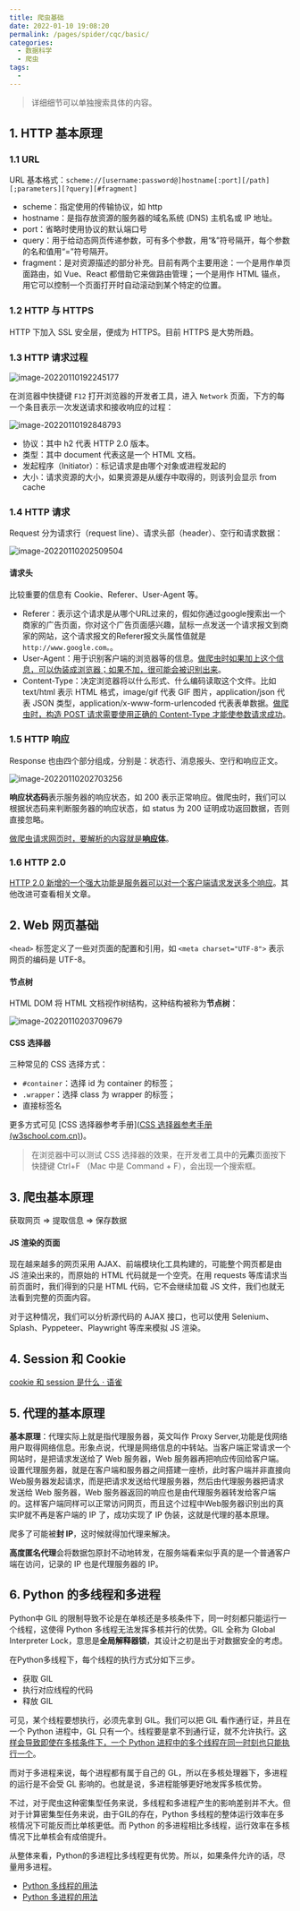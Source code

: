 ```yaml
---
title: 爬虫基础
date: 2022-01-10 19:08:20
permalink: /pages/spider/cqc/basic/
categories:
  - 数据科学
  - 爬虫
tags:
  - 
---
```


> 详细细节可以单独搜索具体的内容。

## 1. HTTP 基本原理

### 1.1 URL

URL 基本格式：`scheme://[username:password@]hostname[:port][/path][;parameters][?query][#fragment]`

+ scheme：指定使用的传输协议，如 http
+ hostname：是指存放资源的服务器的域名系统 (DNS) 主机名或 IP 地址。
+ port：省略时使用协议的默认端口号
+ query：用于给动态网页传递参数，可有多个参数，用“&”符号隔开，每个参数的名和值用“=”符号隔开。
+ fragment：是对资源描述的部分补充。目前有两个主要用途：一个是用作单页面路由，如 Vue、React 都借助它来做路由管理；一个是用作 HTML 锚点，用它可以控制一个页面打开时自动滚动到某个特定的位置。

### 1.2 HTTP 与 HTTPS

HTTP 下加入 SSL 安全层，便成为 HTTPS。目前 HTTPS 是大势所趋。

### 1.3 HTTP 请求过程

![image-20220110192245177](https://notebook-img-1304596351.cos.ap-beijing.myqcloud.com/img/image-20220110192245177.png)

在浏览器中快捷键 `F12` 打开浏览器的开发者工具，进入 `Network` 页面，下方的每一个条目表示一次发送请求和接收响应的过程：

![image-20220110192848793](https://notebook-img-1304596351.cos.ap-beijing.myqcloud.com/img/image-20220110192848793.png)

+ 协议：其中 h2 代表 HTTP 2.0 版本。
+ 类型：其中 document 代表这是一个 HTML 文档。
+ 发起程序（Initiator）：标记请求是由哪个对象或进程发起的
+ 大小：请求资源的大小，如果资源是从缓存中取得的，则该列会显示 from cache

### 1.4 HTTP 请求

Request 分为请求行（request line）、请求头部（header）、空行和请求数据：

![image-20220110202509504](https://notebook-img-1304596351.cos.ap-beijing.myqcloud.com/img/image-20220110202509504.png)

#### 请求头

比较重要的信息有 Cookie、Referer、User-Agent 等。

+ Referer：表示这个请求是从哪个URL过来的，假如你通过google搜索出一个商家的广告页面，你对这个广告页面感兴趣，鼠标一点发送一个请求报文到商家的网站，这个请求报文的Referer报文头属性值就是`http://www.google.com。`。
+ User-Agent：用于识别客户端的浏览器等的信息。<u>做爬虫时如果加上这个信息，可以伪装成浏览器；如果不加，很可能会被识别出来</u>。
+ Content-Type：决定浏览器将以什么形式、什么编码读取这个文件。比如 text/html 表示 HTML 格式，image/gif 代表 GIF 图片，application/json 代表 JSON 类型，application/x-www-form-urlencoded 代表表单数据。<u>做爬虫时，构造 POST 请求需要使用正确的 Content-Type 才能使参数请求成功</u>。

### 1.5 HTTP 响应

Response 也由四个部分组成，分别是：状态行、消息报头、空行和响应正文。

![image-20220110202703256](https://notebook-img-1304596351.cos.ap-beijing.myqcloud.com/img/image-20220110202703256.png)

**响应状态码**表示服务器的响应状态，如 200 表示正常响应。做爬虫时，我们可以根据状态码来判断服务器的响应状态，如 status 为 200 证明成功返回数据，否则直接忽略。

<u>做爬虫请求网页时，要解析的内容就是**响应体**</u>。

### 1.6 HTTP 2.0

<u>HTTP 2.0 新增的一个强大功能是服务器可以对一个客户端请求发送多个响应</u>。其他改进可查看相关文章。

## 2. Web 网页基础

`<head>` 标签定义了一些对页面的配置和引用，如 `<meta charset="UTF-8">` 表示网页的编码是 UTF-8。

#### 节点树

HTML DOM 将 HTML 文档视作树结构，这种结构被称为**节点树**：

![image-20220110203709679](https://notebook-img-1304596351.cos.ap-beijing.myqcloud.com/img/image-20220110203709679.png)

#### CSS 选择器

三种常见的 CSS 选择方式：

+ `#container`：选择 id  为 container 的标签；
+ `.wrapper`：选择 class 为 wrapper 的标签；
+ 直接标签名

更多方式可见 [CSS 选择器参考手册]([CSS 选择器参考手册 (w3school.com.cn)](https://www.w3school.com.cn/cssref/css_selectors.asp))。

> 在浏览器中可以测试 CSS 选择器的效果，在开发者工具中的**元素**页面按下快捷键 Ctrl+F （Mac 中是 Command + F），会出现一个搜索框。

## 3. 爬虫基本原理

获取网页 => 提取信息 => 保存数据

#### JS 渲染的页面

现在越来越多的网页采用 AJAX、前端模块化工具构建的，可能整个网页都是由 JS 渲染出来的，而原始的 HTML 代码就是一个空壳。在用 requests 等库请求当前页面时，我们得到的只是 HTML 代码，它不会继续加载 JS 文件，我们也就无法看到完整的页面内容。

对于这种情况，我们可以分析源代码的 AJAX 接口，也可以使用 Selenium、Splash、Pyppeteer、Playwright 等库来模拟 JS 渲染。

## 4. Session 和 Cookie

[cookie 和 session 是什么 · 语雀](https://www.yuque.com/yubincloud/blog/sskn89)

## 5. 代理的基本原理

**基本原理**：代理实际上就是指代理服务器，英文叫作 Proxy Server,功能是伐网络用户取得网络信息。形象点说，代理是网络信息的中转站。当客户端正常请求一个网站时，是把请求发送给了 Web 服务器，Web 服务器再把响应传回给客户端。设置代理服务器，就是在客户端和服务器之间搭建一座桥，此时客户端并非直接向Web服务器发起请求，而是把请求发送给代理服务器，然后由代理服务器把请求发送给 Web 服务器，Web 服务器返回的响应也是由代理服务器转发给客户端的。这样客户端同样可以正常访问网页，而且这个过程中Web服务器识别出的真实IP就不再是客户端的 IP 了，成功实现了 IP 伪装，这就是代理的基本原理。

爬多了可能被**封 IP**，这时候就得加代理来解决。

**高度匿名代理**会将数据包原封不动地转发，在服务端看来似乎真的是一个普通客户端在访问，记录的 IP 也是代理服务器的 IP。

## 6. Python 的多线程和多进程

Python中 GIL 的限制导致不论是在单核还是多核条件下，同一时刻都只能运行一个线程，这使得 Python 多线程无法发挥多核并行的优势。GlL 全称为 Global Interpreter Lock，意思是**全局解释器锁**，其设计之初是出于对数据安全的考虑。

在Python多线程下，每个线程的执行方式分如下三步。

+ 获取 GIL
+ 执行对应线程的代码
+ 释放 GIL

可见，某个线程要想执行，必须先拿到 GIL。我们可以把 GlL 看作通行证，并且在一个 Python 进程中，GL 只有一个。线程要是拿不到通行证，就不允许执行。<u>这样会导致即使在多核条件下，一个 Python 进程中的多个线程在同一时刻也只能执行一个</u>。

而对于多进程来说，每个进程都有属于自己的 GL，所以在多核处理器下，多进程的运行是不会受 GL 影响的。也就是说，多进程能够更好地发挥多核优势。

不过，对于爬虫这种密集型任务来说，多线程和多进程产生的影响差别并不大。但对于计算密集型任务来说，由于GIL的存在，Python 多线程的整体运行效率在多核情况下可能反而比单核更低。而 Python 的多进程相比多线程，运行效率在多核情况下比单核会有成倍提升。

从整体来看，Python的多进程比多线程更有优势。所以，如果条件允许的话，尽量用多进程。

+ [Python 多线程的用法](https://setup.scrape.center/python-threading)
+ [Python 多进程的用法](https://setup.scrape.center/python-multiprocessing)